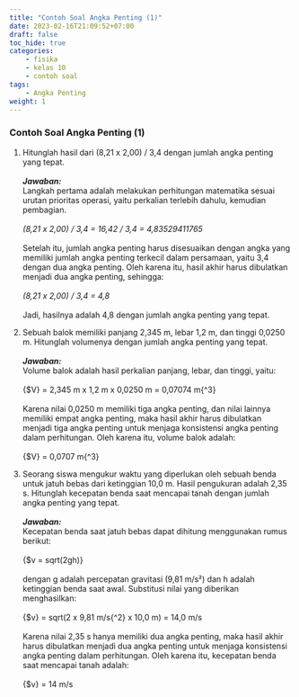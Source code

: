 ```yaml
---
title: "Contoh Soal Angka Penting (1)"
date: 2023-02-16T21:09:52+07:00
draft: false
toc_hide: true
categories:
    - fisika
    - kelas 10
    - contoh soal
tags:
    - Angka Penting
weight: 1
---
```

### Contoh Soal Angka Penting (1)

1. Hitunglah hasil dari (8,21 x 2,00) / 3,4 dengan jumlah angka penting yang tepat.\
\
***Jawaban:***\
Langkah pertama adalah melakukan perhitungan matematika sesuai urutan prioritas operasi, yaitu perkalian terlebih dahulu, kemudian pembagian.\
\
*(8,21 x 2,00) / 3,4 = 16,42 / 3,4 = 4,83529411765*\
\
Setelah itu, jumlah angka penting harus disesuaikan dengan angka yang memiliki jumlah angka penting terkecil dalam persamaan, yaitu 3,4 dengan dua angka penting. Oleh karena itu, hasil akhir harus dibulatkan menjadi dua angka penting, sehingga:\
\
*(8,21 x 2,00) / 3,4 = 4,8*\
\
Jadi, hasilnya adalah 4,8 dengan jumlah angka penting yang tepat.

2. Sebuah balok memiliki panjang 2,345 m, lebar 1,2 m, dan tinggi 0,0250 m. Hitunglah volumenya dengan jumlah angka penting yang tepat.\
\
***Jawaban:***\
Volume balok adalah hasil perkalian panjang, lebar, dan tinggi, yaitu:\
\
{$V} = 2,345 m x 1,2 m x 0,0250 m = 0,07074 m{^3}\
\
Karena nilai 0,0250 m memiliki tiga angka penting, dan nilai lainnya memiliki empat angka penting, maka hasil akhir harus dibulatkan menjadi tiga angka penting untuk menjaga konsistensi angka penting dalam perhitungan. Oleh karena itu, volume balok adalah:\
\
{$V} = 0,0707 m{^3}

3. Seorang siswa mengukur waktu yang diperlukan oleh sebuah benda untuk jatuh bebas dari ketinggian 10,0 m. Hasil pengukuran adalah 2,35 s. Hitunglah kecepatan benda saat mencapai tanah dengan jumlah angka penting yang tepat.\
\
***Jawaban:***\
Kecepatan benda saat jatuh bebas dapat dihitung menggunakan rumus berikut:\
\
{$v = sqrt(2gh)}\
\
dengan g adalah percepatan gravitasi (9,81 m/s²) dan h adalah ketinggian benda saat awal. Substitusi nilai yang diberikan menghasilkan:\
\
{$v} = sqrt(2 x 9,81 m/s{^2} x 10,0 m) = 14,0 m/s\
\
Karena nilai 2,35 s hanya memiliki dua angka penting, maka hasil akhir harus dibulatkan menjadi dua angka penting untuk menjaga konsistensi angka penting dalam perhitungan. Oleh karena itu, kecepatan benda saat mencapai tanah adalah:\
\
{$v} = 14 m/s
